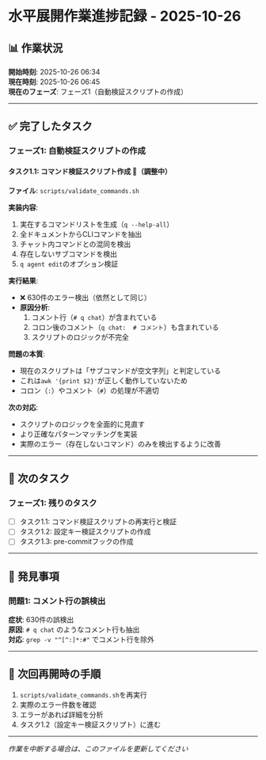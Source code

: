 # 水平展開作業進捗記録 - 2025-10-26

## 📊 作業状況

**開始時刻**: 2025-10-26 06:34  
**現在時刻**: 2025-10-26 06:45  
**現在のフェーズ**: フェーズ1（自動検証スクリプトの作成）

---

## ✅ 完了したタスク

### フェーズ1: 自動検証スクリプトの作成

#### タスク1.1: コマンド検証スクリプト作成 🔄（調整中）

**ファイル**: `scripts/validate_commands.sh`

**実装内容**:
1. 実在するコマンドリストを生成（`q --help-all`）
2. 全ドキュメントからCLIコマンドを抽出
3. チャット内コマンドとの混同を検出
4. 存在しないサブコマンドを検出
5. `q agent edit`のオプション検証

**実行結果**:
- ❌ 630件のエラー検出（依然として同じ）
- **原因分析**:
  1. コメント行（`# q chat`）が含まれている
  2. コロン後のコメント（`q chat:  # コメント`）も含まれている
  3. スクリプトのロジックが不完全

**問題の本質**:
- 現在のスクリプトは「サブコマンドが空文字列」と判定している
- これは`awk '{print $2}'`が正しく動作していないため
- コロン（`:`）やコメント（`#`）の処理が不適切

**次の対応**:
- スクリプトのロジックを全面的に見直す
- より正確なパターンマッチングを実装
- 実際のエラー（存在しないコマンド）のみを検出するように改善

---

## 🔄 次のタスク

### フェーズ1: 残りのタスク

- [ ] タスク1.1: コマンド検証スクリプトの再実行と検証
- [ ] タスク1.2: 設定キー検証スクリプトの作成
- [ ] タスク1.3: pre-commitフックの作成

---

## 📝 発見事項

### 問題1: コメント行の誤検出

**症状**: 630件の誤検出  
**原因**: `# q chat` のようなコメント行も抽出  
**対応**: `grep -v "^[^:]*:#"` でコメント行を除外

---

## 🎯 次回再開時の手順

1. `scripts/validate_commands.sh`を再実行
2. 実際のエラー件数を確認
3. エラーがあれば詳細を分析
4. タスク1.2（設定キー検証スクリプト）に進む

---

*作業を中断する場合は、このファイルを更新してください*
